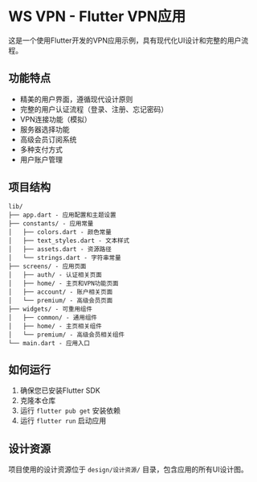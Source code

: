 # WS VPN - Flutter VPN应用

这是一个使用Flutter开发的VPN应用示例，具有现代化UI设计和完整的用户流程。

## 功能特点

- 精美的用户界面，遵循现代设计原则
- 完整的用户认证流程（登录、注册、忘记密码）
- VPN连接功能（模拟）
- 服务器选择功能
- 高级会员订阅系统
- 多种支付方式
- 用户账户管理

## 项目结构

```
lib/
├── app.dart - 应用配置和主题设置
├── constants/ - 应用常量
│   ├── colors.dart - 颜色常量
│   ├── text_styles.dart - 文本样式
│   ├── assets.dart - 资源路径
│   └── strings.dart - 字符串常量
├── screens/ - 应用页面
│   ├── auth/ - 认证相关页面
│   ├── home/ - 主页和VPN功能页面
│   ├── account/ - 账户相关页面
│   └── premium/ - 高级会员页面
├── widgets/ - 可重用组件
│   ├── common/ - 通用组件
│   ├── home/ - 主页相关组件
│   └── premium/ - 高级会员相关组件
└── main.dart - 应用入口
```

## 如何运行

1. 确保您已安装Flutter SDK
2. 克隆本仓库
3. 运行 `flutter pub get` 安装依赖
4. 运行 `flutter run` 启动应用

## 设计资源

项目使用的设计资源位于 `design/设计资源/` 目录，包含应用的所有UI设计图。


